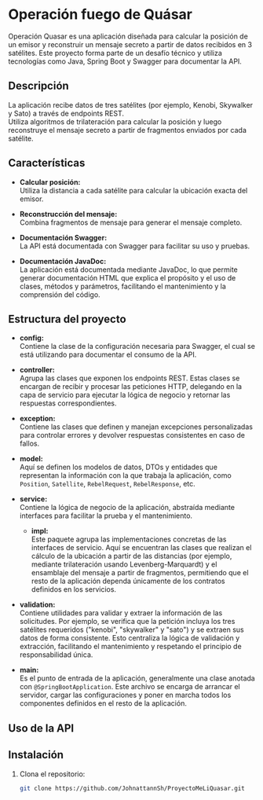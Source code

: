 # Operación fuego de Quásar

Operación Quasar es una aplicación diseñada para calcular la posición de un emisor y reconstruir un mensaje secreto a partir de datos recibidos en 3 satélites. Este proyecto forma parte de un desafío técnico y utiliza tecnologías como Java, Spring Boot y Swagger para documentar la API.

## Descripción

La aplicación recibe datos de tres satélites (por ejemplo, Kenobi, Skywalker y Sato) a través de endpoints REST.  
Utiliza algoritmos de trilateración para calcular la posición y luego reconstruye el mensaje secreto a partir de fragmentos enviados por cada satélite.

## Características

- **Calcular posición:**  
  Utiliza la distancia a cada satélite para calcular la ubicación exacta del emisor.

- **Reconstrucción del mensaje:**  
  Combina fragmentos de mensaje para generar el mensaje completo.

- **Documentación Swagger:**  
  La API está documentada con Swagger para facilitar su uso y pruebas.

- **Documentación JavaDoc:**  
  La aplicación está documentada mediante JavaDoc, lo que permite generar documentación HTML que explica el propósito y el uso de clases, métodos y parámetros, facilitando el mantenimiento y la comprensión del código.

## Estructura del proyecto

- **config:**  
  Contiene la clase de la configuración necesaria para Swagger, el cual se está utilizando para documentar el consumo de la API.

- **controller:**  
  Agrupa las clases que exponen los endpoints REST. Estas clases se encargan de recibir y procesar las peticiones HTTP, delegando en la capa de servicio para ejecutar la lógica de negocio y retornar las respuestas correspondientes.

- **exception:**  
  Contiene las clases que definen y manejan excepciones personalizadas para controlar errores y devolver respuestas consistentes en caso de fallos.

- **model:**  
  Aquí se definen los modelos de datos, DTOs y entidades que representan la información con la que trabaja la aplicación, como `Position`, `Satellite`, `RebelRequest`, `RebelResponse`, etc.

- **service:**  
  Contiene la lógica de negocio de la aplicación, abstraída mediante interfaces para facilitar la prueba y el mantenimiento.

  - **impl:**  
    Este paquete agrupa las implementaciones concretas de las interfaces de servicio. Aquí se encuentran las clases que realizan el cálculo de la ubicación a partir de las distancias (por ejemplo, mediante trilateración usando Levenberg-Marquardt) y el ensamblaje del mensaje a partir de fragmentos, permitiendo que el resto de la aplicación dependa únicamente de los contratos definidos en los servicios.

- **validation:**  
  Contiene utilidades para validar y extraer la información de las solicitudes. Por ejemplo, se verifica que la petición incluya los tres satélites requeridos ("kenobi", "skywalker" y "sato") y se extraen sus datos de forma consistente. Esto centraliza la lógica de validación y extracción, facilitando el mantenimiento y respetando el principio de responsabilidad única.

- **main:**  
  Es el punto de entrada de la aplicación, generalmente una clase anotada con `@SpringBootApplication`. Este archivo se encarga de arrancar el servidor, cargar las configuraciones y poner en marcha todos los componentes definidos en el resto de la aplicación.

## Uso de la API

## Instalación

1. Clona el repositorio:
   ```bash
   git clone https://github.com/JohnattannSh/ProyectoMeLiQuasar.git
